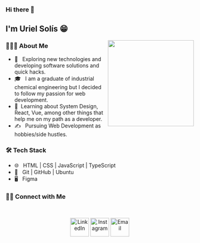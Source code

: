 ### Hi there 👋
<h2> I'm Uriel Solís 😁</h2>

<img align='right' src="https://media.giphy.com/media/M9gbBd9nbDrOTu1Mqx/giphy.gif" width="230">
<h3> 👨🏻‍💻 About Me </h3>

- 🤔 &nbsp; Exploring new technologies and developing software solutions and quick hacks.
- 🎓 &nbsp; I am a graduate of industrial chemical engineering but I decided to follow my passion for web development.
- 🌱 &nbsp;Learning about System Design, React, Vue, among other things that help me on my path as a developer.
- ✍️ &nbsp; Pursuing Web Development as hobbies/side hustles.

<h3>🛠 Tech Stack</h3>

- 🌐 &nbsp; HTML | CSS | JavaScript | TypeScript
- 🔧 &nbsp; Git | GitHub | Ubuntu
- 🖥 &nbsp; Figma

<h3> 🤝🏻 Connect with Me </h3>
<br>
<p align="center">
<a href="https://www.linkedin.com/in/efra%C3%ADn-uriel-sol%C3%ADs-salinas-84140521a/"><img alt="LinkedIn" src="https://imagizer.imageshack.com/img924/5894/ttsXDn.png" width = "50" heigth = "50"></a>
<a href="https://www.instagram.com/uriel139/"><img alt="Instagram" src="https://imagizer.imageshack.com/img924/3483/rajzIb.png" width = "50" heigth = "50"></a>
<a href="mailto:euss99@hotmail.com"><img alt="Email" src="https://imagizer.imageshack.com/img924/5334/ouHMjz.png" width = "50" heigth = "50"></a>
</p>


